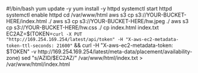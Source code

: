 #!/bin/bash
yum update -y
yum install -y httpd
systemctl start httpd
systemctl enable httpd
cd /var/www/html
aws s3 cp s3://YOUR-BUCKET-HERE/index.html ./
aws s3 cp s3://YOUR-BUCKET-HERE/hw.jpeg ./
aws s3 cp s3://YOUR-BUCKET-HERE/hw.css ./
cp index.html index.txt
EC2AZ=$(TOKEN=`curl -X PUT "http://169.254.169.254/latest/api/token" -H "X-aws-ec2-metadata-token-ttl-seconds: 21600"` && curl -H "X-aws-ec2-metadata-token: $TOKEN" -v http://169.254.169.254/latest/meta-data/placement/availability-zone)
sed "s/AZID/$EC2AZ/" /var/www/html/index.txt > /var/www/html/index.html